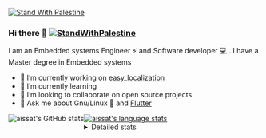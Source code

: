 [![Stand With Palestine](https://raw.githubusercontent.com/TheBSD/StandWithPalestine/main/banner-no-action.svg)](https://thebsd.github.io/StandWithPalestine)
### Hi there 👋   [![StandWithPalestine](https://raw.githubusercontent.com/TheBSD/StandWithPalestine/main/badges/StandWithPalestine.svg)](https://github.com/TheBSD/StandWithPalestine/blob/main/docs/README.md)

I am an Embedded systems Engineer ⚡️ and Software developer 💻 . I have a Master degree in Embedded systems
- 🔭 I’m currently working on [easy_localization](https://pub.dev/packages/easy_localization)
- 🌱 I’m currently learning 
- 👯 I’m looking to collaborate on open source projects
- 💬 Ask me about  Gnu/Linux 🐧 and [Flutter](https://flutter.dev) 

<a href="https://profile-summary-for-github.com/user/aissat">
  <img align="left" height="170px" src="https://github-readme-stats.vercel.app/api?username=aissat&show_icons=true&line_height=27&count_private=true&include_all_commits=true" alt="aissat's GitHub stats"/>
  <img src="https://github-readme-stats.vercel.app/api/top-langs/?username=aissat&hide_langs_below=5&layout=compact" alt="aissat's language stats"/>
</a>

<details>
<summary>Detailed stats</summary>
 

### 🧐 Waka Stats

<!--START_SECTION:waka-->
![Code Time](http://img.shields.io/badge/Code%20Time-6%2C353%20hrs%2033%20mins-blue)

![Profile Views](http://img.shields.io/badge/Profile%20Views-6-blue)

![Lines of code](https://img.shields.io/badge/From%20Hello%20World%20I%27ve%20Written-2.1%20million%20lines%20of%20code-blue)

**🐱 My GitHub Data** 

> 📦 121.9 kB Used in GitHub's Storage 
 > 
> 🏆 286 Contributions in the Year 2024
 > 
> 💼 Opted to Hire
 > 
> 📜 171 Public Repositories 
 > 
> 🔑 30 Private Repositories 
 > 
**I'm a Night 🦉** 

```text
🌞 Morning                595 commits         ██░░░░░░░░░░░░░░░░░░░░░░░   08.08 % 
🌆 Daytime                1213 commits        ████░░░░░░░░░░░░░░░░░░░░░   16.47 % 
🌃 Evening                3067 commits        ██████████░░░░░░░░░░░░░░░   41.64 % 
🌙 Night                  2491 commits        ████████░░░░░░░░░░░░░░░░░   33.82 % 
```
📅 **I'm Most Productive on Thursday** 

```text
Monday                   687 commits         ██░░░░░░░░░░░░░░░░░░░░░░░   09.33 % 
Tuesday                  1136 commits        ████░░░░░░░░░░░░░░░░░░░░░   15.42 % 
Wednesday                829 commits         ███░░░░░░░░░░░░░░░░░░░░░░   11.25 % 
Thursday                 1451 commits        █████░░░░░░░░░░░░░░░░░░░░   19.70 % 
Friday                   1316 commits        ████░░░░░░░░░░░░░░░░░░░░░   17.87 % 
Saturday                 1223 commits        ████░░░░░░░░░░░░░░░░░░░░░   16.60 % 
Sunday                   724 commits         ██░░░░░░░░░░░░░░░░░░░░░░░   09.83 % 
```


📊 **This Week I Spent My Time On** 

```text
🕑︎ Time Zone: Africa/Algiers

💬 Programming Languages: 
Dart                     34 hrs              ██████████████████████░░░   87.44 % 
Rust                     2 hrs 47 mins       ██░░░░░░░░░░░░░░░░░░░░░░░   07.17 % 
Java Properties          41 mins             ░░░░░░░░░░░░░░░░░░░░░░░░░   01.76 % 
YAML                     21 mins             ░░░░░░░░░░░░░░░░░░░░░░░░░   00.93 % 
Groovy                   19 mins             ░░░░░░░░░░░░░░░░░░░░░░░░░   00.83 % 

🔥 Editors: 
VS Code                  38 hrs 53 mins      █████████████████████████   100.00 % 

💻 Operating System: 
Linux                    38 hrs 53 mins      █████████████████████████   100.00 % 
```

**I Mostly Code in Dart** 

```text
Dart                     32 repos            ████████░░░░░░░░░░░░░░░░░   31.07 % 
TypeScript               11 repos            ███░░░░░░░░░░░░░░░░░░░░░░   10.68 % 
JavaScript               6 repos             █░░░░░░░░░░░░░░░░░░░░░░░░   05.83 % 
Dockerfile               4 repos             █░░░░░░░░░░░░░░░░░░░░░░░░   03.88 % 
Rust                     3 repos             █░░░░░░░░░░░░░░░░░░░░░░░░   02.91 % 
```



**Timeline**

![Lines of Code chart](https://raw.githubusercontent.com/aissat/aissat/master/assets/bar_graph.png)


 Last Updated on 28/09/2024 01:11:42 UTC
<!--END_SECTION:waka-->

</details>
